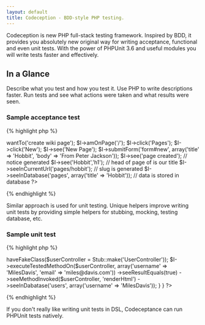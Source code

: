 ```yaml
---
layout: default
title: Codeception - BDD-style PHP testing.
---
```


Codeception is new PHP full-stack testing framework.
Inspired by BDD, it provides you absolutely new original way for writing acceptance, functional and even unit tests.
With the power of PHPUnit 3.6 and useful modules you will write tests faster and effectively.

## In a Glance

Describe what you test and how you test it. Use PHP to write descriptions faster.
Run tests and see what actions were taken and what results were seen.

### Sample acceptance test

{% highlight php %}
<?php

$I = new TestGuy($scenario);
$I->wantTo('create wiki page');
$I->amOnPage('/');
$I->click('Pages');
$I->click('New');
$I->see('New Page');
$I->submitForm('form#new', array('title' => 'Hobbit', 'body' => 'From Peter Jackson'));
$I->see('page created'); // notice generated
$I->see('Hobbit','h1'); // head of page of is our title
$I->seeInCurrentUrl('pages/hobbit'); // slug is generated
$I->seeInDatabase('pages', array('title' => 'Hobbit')); // data is stored in database
?>
{% endhighlight %}

Similar approach is used for unit testing. Unique helpers improve writing unit tests by providing simple helpers for stubbing, mocking, testing database, etc.

### Sample unit test

{% highlight php %}
<?php
class UserControllerCest {
    public $class = 'UserController';

    public function createAction(CodeGuy $I)
    {
        $I->haveFakeClass($userController = Stub::make('UserController'));
        $I->executeTestedMethodOn($userController, array('username' => 'MilesDavis', 'email' => 'miles@davis.com'))
            ->seeResultEquals(true)
            ->seeMethodInvoked($userController, 'renderHtml')
            ->seeInDabatase('users', array('username' => 'MilesDavis'));
    }
}
?>
{% endhighlight %}

If you don't really like writing unit tests in DSL, Codeceptance can run PHPUnit tests natively.

